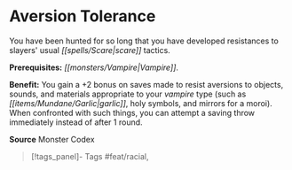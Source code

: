 ﻿---
cssclass: [feats]

---
# Aversion Tolerance

You have been hunted for so long that you have developed resistances to slayers' usual _[[spells/Scare|scare]]_ tactics.

**Prerequisites:** _[[monsters/Vampire|Vampire]]_.

**Benefit:** You gain a +2 bonus on saves made to resist aversions to objects, sounds, and materials appropriate to your _vampire_ type (such as _[[items/Mundane/Garlic|garlic]]_, holy symbols, and mirrors for a moroi). When confronted with such things, you can attempt a saving throw immediately instead of after 1 round.

**Source** Monster Codex
>[!tags_panel]- Tags
> #feat/racial, 